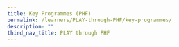 ```yaml
---
title: Key Programmes (PHF)
permalink: /learners/PLAY-through-PHF/key-programmes/
description: ""
third_nav_title: PLAY through PHF
---
```

